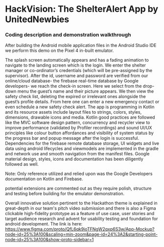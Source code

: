 # HackVision: The ShelterAlert App by UnitedNewbies


### Coding description and demonstration walkthrough

After building the Android mobile application files in the Android Studio IDE we perform this demo on the Pixel 4 in-built emulator. 

The splash screen automatically appears and has a fading animation to navigate to the landing screen which is the login. We enter the shelter manager or co-ordinator’s credentials (which will be pre-assigned by the supervisor). After the id, username and password are verified from our online/cloud database- the firebase real-time database by Google developers- we reach the check-in screen. Here we select from the drop-down menu the guest’s name and their picture appears. We then view the safety check list, deleting the expired or irrelevant ones alongside the guest’s profile details. From here one can enter a new emergency contact or even schedule a new safety check alert.
The app is programming in Kotlin and its resource assets include layout files to strings, colors, styles, dimensions, drawable icons and media. Kotlin good practices are followed like the MVC software design pattern, concurrency and recycler view to improve performance (validated by Profiler recordings) and sound UI/UX principles like colour button affordances and visibility of system status by the progress bar and popup message after the login is successful. Dependencies for the firebase remote database storage, UI widgets and live data using android lifecycles and viewmodels are implemented in the gradle and network use and smooth navigation from the manifest files. Google material design, styles, icons and documentation has been diligently followed as well.


Note: Only reference utilized and relied upon was the Google Developers documentation on Kotlin and Firebase. 

potential extensions are commented out as they require polish, structure and testing before building for the emulator demonstration.

Overall innovative solution pertinent to the Hackathon theme is explained in great-depth in our team's pitch video submission and there is also a Figma clickable high-fidelity prototype as a feature of use case, user stories and target audience research and advent for usability testing and foundation for android development. The link is here: https://www.figma.com/proto/QfL6qk9ioTFNgW2qxp6S3w/App-Mockup?node-id=25%3A100&scaling=min-zoom&page-id=24%3A2&starting-point-node-id=25%3A100&show-proto-sidebar=1 
